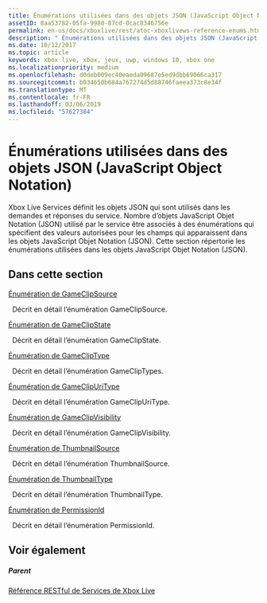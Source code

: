 ```yaml
---
title: Énumérations utilisées dans des objets JSON (JavaScript Object Notation)
assetID: 8aa53782-05fa-9980-87cd-0cac8346756e
permalink: en-us/docs/xboxlive/rest/atoc-xboxlivews-reference-enums.html
description: " Énumérations utilisées dans des objets JSON (JavaScript Object Notation)"
ms.date: 10/12/2017
ms.topic: article
keywords: xbox live, xbox, jeux, uwp, windows 10, xbox one
ms.localizationpriority: medium
ms.openlocfilehash: d0deb009ec40eaeda09687e5ed9dbb69066ca317
ms.sourcegitcommit: b034650b684a767274d5d88746faeea373c8e34f
ms.translationtype: MT
ms.contentlocale: fr-FR
ms.lasthandoff: 03/06/2019
ms.locfileid: "57627384"
---
```

# <a name="enumerations-used-in-javascript-object-notation-json-objects"></a>Énumérations utilisées dans des objets JSON (JavaScript Object Notation)
 
Xbox Live Services définit les objets JSON qui sont utilisés dans les demandes et réponses du service. Nombre d’objets JavaScript Objet Notation (JSON) utilisé par le service être associés à des énumérations qui spécifient des valeurs autorisées pour les champs qui apparaissent dans les objets JavaScript Objet Notation (JSON). Cette section répertorie les énumérations utilisées dans les objets JavaScript Objet Notation (JSON). 
 
<a id="ID4EJB"></a>

 
## <a name="in-this-section"></a>Dans cette section

[Énumération de GameClipSource](gvr-enum-gameclipsource.md)

&nbsp;&nbsp;Décrit en détail l’énumération GameClipSource. 

[Énumération de GameClipState](gvr-enum-gameclipstate.md)

&nbsp;&nbsp;Décrit en détail l’énumération GameClipState. 

[Énumération de GameClipType](gvr-enum-gamecliptypes.md)

&nbsp;&nbsp;Décrit en détail l’énumération GameClipTypes. 

[Énumération de GameClipUriType](gvr-enum-gameclipuritype.md)

&nbsp;&nbsp;Décrit en détail l’énumération GameClipUriType. 

[Énumération de GameClipVisibility](gvr-enum-gameclipvisibility.md)

&nbsp;&nbsp;Décrit en détail l’énumération GameClipVisibility. 

[Énumération de ThumbnailSource](gvr-enum-thumbnailsource.md)

&nbsp;&nbsp;Décrit en détail l’énumération ThumbnailSource. 

[Énumération de ThumbnailType](gvr-enum-thumbnailtype.md)

&nbsp;&nbsp;Décrit en détail l’énumération ThumbnailType. 

[Énumération de PermissionId](privacy-enum-permissionid.md)

&nbsp;&nbsp;Décrit en détail l’énumération PermissionId. 
 
<a id="ID4EGC"></a>

 
## <a name="see-also"></a>Voir également
 
<a id="ID4EIC"></a>

 
##### <a name="parent"></a>Parent 

[Référence RESTful de Services de Xbox Live](../atoc-xboxlivews-reference.md)

   